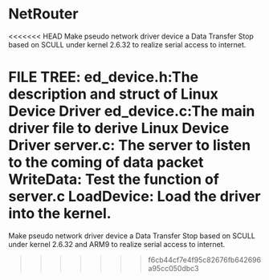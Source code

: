 NetRouter
=========

<<<<<<< HEAD
Make pseudo network driver device a Data Transfer Stop based on SCULL under kernel 2.6.32 to realize serial access to internet.

FILE TREE:
ed_device.h:The description and struct of Linux Device Driver
ed_device.c:The main driver file to derive Linux Device Driver
server.c:   The server to listen to the coming of data packet
WriteData:  Test the function of server.c
LoadDevice: Load the driver into the kernel.
=======
Make pseudo network driver device a Data Transfer Stop based on SCULL under kernel 2.6.32 and ARM9 to realize serial access to internet.
>>>>>>> f6cb44cf7e4f95c82676fb642696a95cc050dbc3
